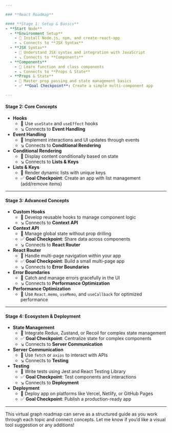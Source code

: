 ```yaml
---

### **React Roadmap**

#### **Stage 1: Setup & Basics**
- **Start Node**
  - **Environment Setup**
    - 🔄 Install Node.js, npm, and create-react-app
    - ↘️ Connects to **JSX Syntax**
  - **JSX Syntax**
    - 🔄 Understand JSX syntax and integration with JavaScript
    - ↘️ Connects to **Components**
  - **Components**
    - 🔄 Learn function and class components
    - ↘️ Connects to **Props & State**
  - **Props & State**
    - 🔄 Master prop passing and state management basics
    - ✅ **Goal Checkpoint**: Create a simple multi-component app

---
```


#### **Stage 2: Core Concepts**
- **Hooks**
  - 🔄 Use `useState` and `useEffect` hooks
  - ↘️ Connects to **Event Handling**
- **Event Handling**
  - 🔄 Implement interactions and UI updates through events
  - ↘️ Connects to **Conditional Rendering**
- **Conditional Rendering**
  - 🔄 Display content conditionally based on state
  - ↘️ Connects to **Lists & Keys**
- **Lists & Keys**
  - 🔄 Render dynamic lists with unique keys
  - ✅ **Goal Checkpoint**: Create an app with list management (add/remove items)

---

#### **Stage 3: Advanced Concepts**
- **Custom Hooks**
  - 🔄 Develop reusable hooks to manage component logic
  - ↘️ Connects to **Context API**
- **Context API**
  - 🔄 Manage global state without prop drilling
  - ✅ **Goal Checkpoint**: Share data across components
  - ↘️ Connects to **React Router**
- **React Router**
  - 🔄 Handle multi-page navigation within your app
  - ✅ **Goal Checkpoint**: Build a small multi-page app
  - ↘️ Connects to **Error Boundaries**
- **Error Boundaries**
  - 🔄 Catch and manage errors gracefully in the UI
  - ↘️ Connects to **Performance Optimization**
- **Performance Optimization**
  - 🔄 Use `React.memo`, `useMemo`, and `useCallback` for optimized performance

---

#### **Stage 4: Ecosystem & Deployment**
- **State Management**
  - 🔄 Integrate Redux, Zustand, or Recoil for complex state management
  - ✅ **Goal Checkpoint**: Centralize state for complex components
  - ↘️ Connects to **Server Communication**
- **Server Communication**
  - 🔄 Use `fetch` or `axios` to interact with APIs
  - ↘️ Connects to **Testing**
- **Testing**
  - 🔄 Write tests using Jest and React Testing Library
  - ✅ **Goal Checkpoint**: Test components and interactions
  - ↘️ Connects to **Deployment**
- **Deployment**
  - 🔄 Deploy app on platforms like Vercel, Netlify, or GitHub Pages
  - ✅ **Goal Checkpoint**: Publish a production-ready app

---

This virtual graph roadmap can serve as a structured guide as you work through each topic and connect concepts. Let me know if you’d like a visual tool suggestion or any additions!

